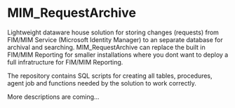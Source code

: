 # MIM_RequestArchive
Lightweight dataware house solution for storing changes (requests) from FIM/MIM Service (Microsoft Identity Manager) to an separate database for archival and searching. MIM_RequestArchive can replace the built in FIM/MIM Reporting for smaller installations where you dont want to deploy a full infratructure for FIM/MIM Reporting.

The repository contains SQL scripts for creating all tables, procedures, agent job and functions needed by the solution to work correctly.

More descriptions are coming...
